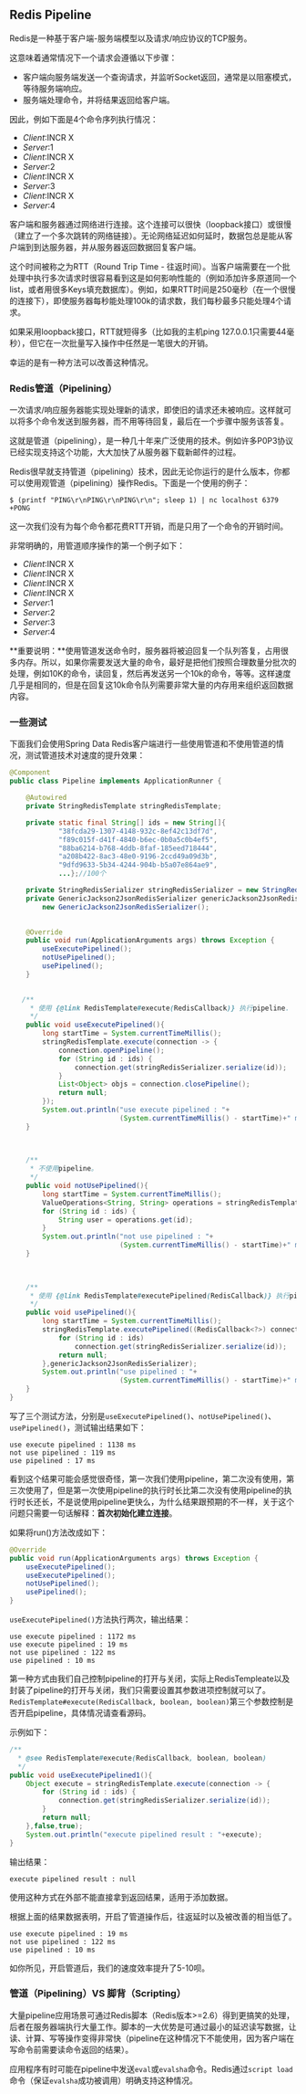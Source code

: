 ## Redis Pipeline

Redis是一种基于客户端-服务端模型以及请求/响应协议的TCP服务。

这意味着通常情况下一个请求会遵循以下步骤：

- 客户端向服务端发送一个查询请求，并监听Socket返回，通常是以阻塞模式，等待服务端响应。
- 服务端处理命令，并将结果返回给客户端。

因此，例如下面是4个命令序列执行情况：

- *Client*:INCR X
- *Server*:1
- *Client*:INCR X
- *Server*:2
- *Client*:INCR X
- *Server*:3
- *Client*:INCR X
- *Server*:4

客户端和服务器通过网络进行连接。这个连接可以很快（loopback接口）或很慢（建立了一个多次跳转的网络链接）。无论网络延迟如何延时，数据包总是能从客户端到到达服务器，并从服务器返回数据回复客户端。

这个时间被称之为RTT（Round Trip Time - 往返时间）。当客户端需要在一个批处理中执行多次请求时很容易看到这是如何影响性能的（例如添加许多原道同一个list，或者用很多Keys填充数据库）。例如，如果RTT时间是250毫秒（在一个很慢的连接下），即使服务器每秒能处理100k的请求数，我们每秒最多只能处理4个请求。

如果采用loopback接口，RTT就短得多（比如我的主机ping 127.0.0.1只需要44毫秒），但它在一次批量写入操作中任然是一笔很大的开销。

幸运的是有一种方法可以改善这种情况。

### Redis管道（Pipelining）

一次请求/响应服务器能实现处理新的请求，即使旧的请求还未被响应。这样就可以将多个命令发送到服务器，而不用等待回复，最后在一个步骤中服务该答复。

这就是管道（pipelining），是一种几十年来广泛使用的技术。例如许多P0P3协议已经实现支持这个功能，大大加快了从服务器下载新邮件的过程。

Redis很早就支持管道（pipelining）技术，因此无论你运行的是什么版本，你都可以使用观管道（pipelining）操作Redis。下面是一个使用的例子：

```shell
$ (printf "PING\r\nPING\r\nPING\r\n"; sleep 1) | nc localhost 6379
+PONG
```

这一次我们没有为每个命令都花费RTT开销，而是只用了一个命令的开销时间。

非常明确的，用管道顺序操作的第一个例子如下：

- *Client*:INCR X
- *Client*:INCR X
- *Client*:INCR X
- *Client*:INCR X
- *Server*:1
- *Server*:2
- *Server*:3
- *Server*:4

**重要说明：**使用管道发送命令时，服务器将被迫回复一个队列答复，占用很多内存。所以，如果你需要发送大量的命令，最好是把他们按照合理数量分批次的处理，例如10K的命令，读回复，然后再发送另一个10k的命令，等等。这样速度几乎是相同的，但是在回复这10k命令队列需要非常大量的内存用来组织返回数据内容。

### 一些测试

下面我们会使用Spring Data Redis客户端进行一些使用管道和不使用管道的情况，测试管道技术对速度的提升效果：

```java
@Component
public class Pipeline implements ApplicationRunner {

    @Autowired
    private StringRedisTemplate stringRedisTemplate;

    private static final String[] ids = new String[]{
            "38fcda29-1307-4148-932c-8ef42c13df7d",
        	"f89c015f-d41f-4840-b6ec-0b0a5c0b4ef5",
        	"88ba6214-b768-4ddb-8faf-185eed718444",
        	"a208b422-8ac3-48e0-9196-2ccd49a09d3b",
        	"9dfd9633-5b34-4244-904b-b5a07e864ae9",
        	...};//100个

    private StringRedisSerializer stringRedisSerializer = new StringRedisSerializer();
    private GenericJackson2JsonRedisSerializer genericJackson2JsonRedisSerializer = 
        new GenericJackson2JsonRedisSerializer();

    
    @Override
    public void run(ApplicationArguments args) throws Exception {
        useExecutePipelined();
        notUsePipelined();
        usePipelined();
    }

    
   /**
     * 使用 {@link RedisTemplate#execute(RedisCallback)} 执行pipeline.
     */
    public void useExecutePipelined(){
        long startTime = System.currentTimeMillis();
        stringRedisTemplate.execute(connection -> {
            connection.openPipeline();
            for (String id : ids) {
                connection.get(stringRedisSerializer.serialize(id));
            }
            List<Object> objs = connection.closePipeline();
            return null;
        });
        System.out.println("use execute pipelined : "+
                           (System.currentTimeMillis() - startTime)+" ms");
    }

    
    
    /**
     * 不使用pipeline。
     */
    public void notUsePipelined(){
        long startTime = System.currentTimeMillis();
        ValueOperations<String, String> operations = stringRedisTemplate.opsForValue();
        for (String id : ids) {
            String user = operations.get(id);
        }
        System.out.println("not use pipelined : "+
                           (System.currentTimeMillis() - startTime)+" ms");
    }

    
    
    /**
     * 使用 {@link RedisTemplate#executePipelined(RedisCallback)} 执行pipeline.
     */
    public void usePipelined(){
        long startTime = System.currentTimeMillis();
        stringRedisTemplate.executePipelined((RedisCallback<?>) connection -> {
            for (String id : ids) 
                connection.get(stringRedisSerializer.serialize(id));
            return null;
        },genericJackson2JsonRedisSerializer);
        System.out.println("use pipelined : "+
                           (System.currentTimeMillis() - startTime)+" ms");
    }
}
```

写了三个测试方法，分别是`useExecutePipelined()`、`notUsePipelined()`、`usePipelined()`，测试输出结果如下：

```
use execute pipelined : 1138 ms
not use pipelined : 119 ms
use pipelined : 17 ms
```

看到这个结果可能会感觉很奇怪，第一次我们使用pipeline，第二次没有使用，第三次使用了，但是第一次使用pipeline的执行时长比第二次没有使用pipeline的执行时长还长，不是说使用pipeline更快么，为什么结果跟预期的不一样，关于这个问题只需要一句话解释：**首次初始化建立连接**。

如果将run()方法改成如下：

```java
@Override
public void run(ApplicationArguments args) throws Exception {
    useExecutePipelined();
    useExecutePipelined();
    notUsePipelined();
    usePipelined();
}
```

`useExecutePipelined()`方法执行两次，输出结果：

```
use execute pipelined : 1172 ms
use execute pipelined : 19 ms
not use pipelined : 122 ms
use pipelined : 10 ms
```



第一种方式由我们自己控制pipeline的打开与关闭，实际上RedisTempleate以及封装了pipeline的打开与关闭，我们只需要设置其参数进项控制就可以了。`RedisTemplate#execute(RedisCallback, boolean, boolean)`第三个参数控制是否开启pipeline，具体情况请查看源码。

示例如下：

```java
/**
  * @see RedisTemplate#execute(RedisCallback, boolean, boolean)
  */
public void useExecutePipelined1(){
    Object execute = stringRedisTemplate.execute(connection -> {
        for (String id : ids) {
            connection.get(stringRedisSerializer.serialize(id));
        }
        return null;
    },false,true);
    System.out.println("execute pipelined result : "+execute);
}
```

输出结果：

```
execute pipelined result : null
```

使用这种方式在外部不能直接拿到返回结果，适用于添加数据。

根据上面的结果数据表明，开启了管道操作后，往返延时以及被改善的相当低了。

```
use execute pipelined : 19 ms
not use pipelined : 122 ms
use pipelined : 10 ms
```

如你所见，开启管道后，我们的速度效率提升了5-10呗。

### 管道（Pipelining）VS 脚背（Scripting）

大量pipeline应用场景可通过Redis脚本（Redis版本>=2.6）得到更搞笑的处理，后者在服务器端执行大量工作。脚本的一大优势是可通过最小的延迟读写数据，让读、计算、写等操作变得非常快（pipeline在这种情况下不能使用，因为客户端在写命令前需要读命令返回的结果）。

应用程序有时可能在pipeline中发送`eval`或`evalsha`命令。Redis通过`script load`命令（保证`evalsha`成功被调用）明确支持这种情况。